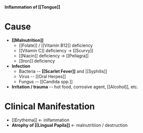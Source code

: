 **Inflammation of [[Tongue]]**

# Cause
- **[[Malnutrition]]**
	- [[Folate]] / [[Vitamin B12]] deficiency
	- [[Vitamin C]] deficiency -> [[Scurvy]]
	- [[Niacin]] deficiency -> [[Pellagra]]
	- [[Iron]] deficiency
- **Infection**
	- Bacteria -- **[[Scarlet Fever]]** and [[Syphilis]]
	- Virus -- [[Oral Herpes]]
	- Fungus -- [[Candida spp.]]
- **Irritation / trauma** -- hot food, corrosive agent, [[Alcohol]], etc.

# Clinical Manifestation
- [[Erythema]] <- inlfammation
- **Atrophy of [[Lingual Papila]]** <- malnutritiion / destruction